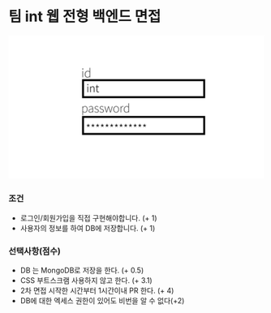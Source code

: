 # 팀 int 웹 전형 백엔드 면접
![미리보기](https://github.com/team-int/interview_task/blob/backend/img/login_form.png?raw=true)
### 조건
  * 로그인/회원가입을 직접 구현해야합니다. (+ 1)
  * 사용자의 정보를 하여 DB에 저장합니다.  (+ 1)

### 선택사항(점수)
  * DB 는 MongoDB로 저장을 한다. (+ 0.5)
  * CSS 부트스크램 사용하지 않고 한다. (+ 3.1)
  * 2차 면접 시작한 시간부터 1시간이내 PR 한다. (+ 4)
  * DB에 대한 엑세스 권한이 있어도 비번을 알 수 없다(+2)

